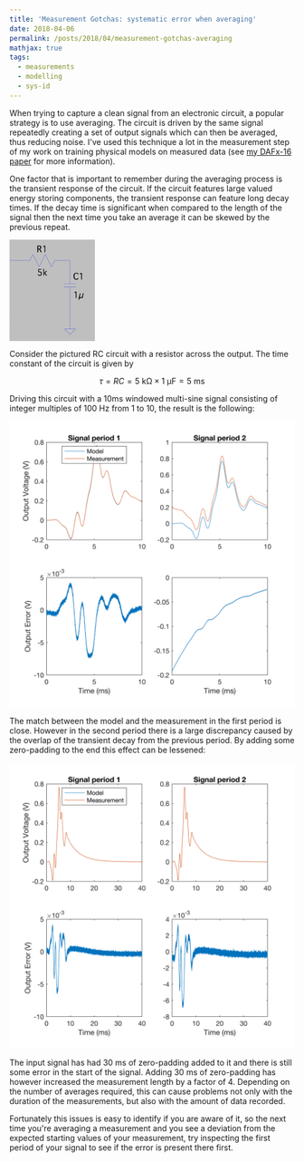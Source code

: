 ```yaml
---
title: 'Measurement Gotchas: systematic error when averaging'
date: 2018-04-06
permalink: /posts/2018/04/measurement-gotchas-averaging
mathjax: true
tags:
  - measurements
  - modelling
  - sys-id
---
```


When trying to capture a clean signal from an electronic circuit, a popular strategy is to use averaging. The circuit is driven by the same signal repeatedly creating a set of output signals which can then be averaged, thus reducing noise. I've used this technique a lot in the measurement step of my work on training physical models on measured data (see [my DAFx-16 paper](http://benholmes.co.uk/publication/2015-12-01-Physical%20model%20parameter%20optimisation) for more information).

One factor that is important to remember during the averaging process is the transient response of the circuit. If the circuit features large valued energy storing components, the transient response can feature long decay times. If the decay time is significant when compared to the length of the signal then the next time you take an average it can be skewed by the previous repeat.

<img src="/images/rc-circuit.png" width="30%" alt="RC circuit" align="middle"/>

Consider the pictured RC circuit with a resistor across the output. The time constant of the circuit is given by

$$ \tau = RC = 5\ \mathrm{k\Omega} \times 1\ \mathrm{\mu F} = 5\ \mathrm{ms} $$

Driving this circuit with a 10ms windowed multi-sine signal consisting of integer multiples of 100 Hz from 1 to 10, the result is the following:

![RC averaging error](/images/rc-averaging-error.png)

The match between the model and the measurement in the first period is close. However in the second period there is a large discrepancy caused by the overlap of the transient decay from the previous period. By adding some zero-padding to the end this effect can be lessened:

![RC reduced error](/images/rc-averaging-error-lengthened.png)

The input signal has had 30 ms of zero-padding added to it and there is still some error in the start of the signal. Adding 30 ms of zero-padding has however increased the measurement length by a factor of 4. Depending on the number of averages required, this can cause problems not only with the duration of the measurements, but also with the amount of data recorded.

Fortunately this issues is easy to identify if you are aware of it, so the next time you're averaging a measurement and you see a deviation from the expected starting values of your measurement, try inspecting the first period of your signal to see if the error is present there first.

